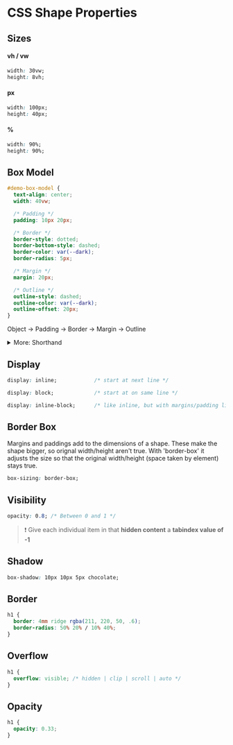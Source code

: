 # CSS Shape Properties

## Sizes
#### vh / vw
```css
width: 30vw;
height: 8vh;
```
#### px
```css
width: 100px;
height: 40px;
```
#### %
```css
width: 90%;
height: 90%;
```

## Box Model

```css
#demo-box-model {
  text-align: center;
  width: 40vw;

  /* Padding */
  padding: 10px 20px;

  /* Border */
  border-style: dotted;
  border-bottom-style: dashed;
  border-color: var(--dark);
  border-radius: 5px;

  /* Margin */
  margin: 20px;

  /* Outline */
  outline-style: dashed;
  outline-color: var(--dark);
  outline-offset: 20px;
}
```
Object -> Padding -> Border -> Margin -> Outline

<details>
    <summary>More: Shorthand</summary>

```css
margin: <margin-top> || <margin-right> || <margin-bottom> || <margin-left>
```

```css
outline: 2px dotted var(--dark-blue);
```
</details>

## Display

```css
display: inline;            /* start at next line */
```
```css
display: block;             /* start at on same line */
```
```css
display: inline-block;      /* like inline, but with margins/padding like block */
```

## Border Box
Margins and paddings add to the dimensions of a shape. These make the shape bigger, so orignal width/height aren't true. With 'border-box' it adjusts the size so that the original width/height (space taken by element) stays true. 
```css
box-sizing: border-box;
```

## Visibility
```css
opacity: 0.8; /* Between 0 and 1 */
```

> ❗ Give each individual item in that **hidden content** a **tabindex value of -1**

## Shadow

```css
box-shadow: 10px 10px 5px chocolate;
```

## Border

```css
h1 {
  border: 4mm ridge rgba(211, 220, 50, .6);
  border-radius: 50% 20% / 10% 40%;
}
```

## Overflow

```css
h1 {
  overflow: visible; /* hidden | clip | scroll | auto */
}
```

## Opacity

```css
h1 {
  opacity: 0.33;
}
```